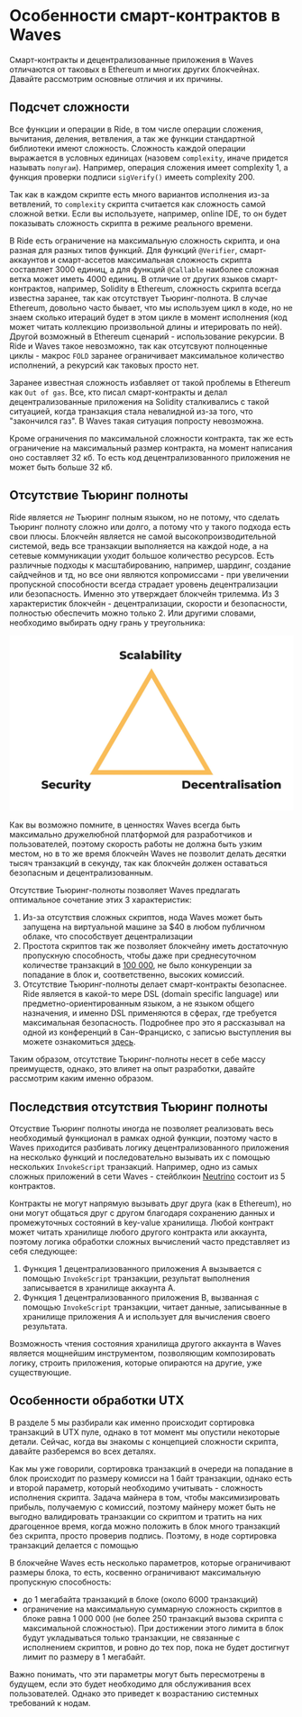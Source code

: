 # Особенности смарт-контрактов в Waves

Смарт-контракты и децентрализованные приложения в Waves отличаются от таковых в Ethereum и многих других блокчейнах. Давайте рассмотрим основные отличия и их причины.

## Подсчет сложности

Все функции и операции в Ride, в том числе операции сложения, вычитания, деления, ветвления, а так же функции стандартной библиотеки имеют сложность. Сложность каждой операции выражается в условных единицах (назовем `complexity`, иначе придется называть `попугаи`). Например, операция сложения имеет complexity 1, а функция проверки подписи `sigVerify()` имееть complexity 200.

Так как в каждом скрипте есть много вариантов исполнения из-за ветвлений, то `complexity` скрипта считается как сложность самой сложной ветки. Если вы используете, например, online IDE, то он будет показывать сложность скрипта в режиме реального времени.

В Ride есть ограничение на максимальную сложность скрипта, и она разная для разных типов функций. Для функций `@Verifier`, смарт-аккаунтов и смарт-ассетов максимальная сложность скрипта составляет 3000 единиц, а для функций `@Callable` наиболее сложная ветка может иметь 4000 единиц. В отличие от других языков смарт-контрактов, например, Solidity в Ethereum, сложность скрипта всегда известна заранее, так как отсутствует Тьюринг-полнота. В случае Ethereum, довольно часто бывает, что мы используем цикл в коде, но не знаем сколько итераций будет в этом цикле в момент исполнения (код может читать коллекцию произвольной длины и итерировать по ней). Другой возможный в Ethereum сценарий - использование рекурсии. В Ride и Waves такое невозможно, так как отсутсвуют полноценные циклы - макрос `FOLD` заранее ограничивает максимальное количество исполнений, а рекурсий как таковых просто нет.

Заранее известная сложность избавляет от такой проблемы в Ethereum как `Out of gas`. Все, кто писал смарт-контракты и делал децентрализованные приложения на Solidity сталкивались с такой ситуацией, когда транзакция стала невалидной из-за того, что "закончился газ". В Waves такая ситуация попросту невозможна.

Кроме ограничения по максимальной сложности контракта, так же есть ограничение на максимальный размер контракта, на момент написания оно составляет 32 кб. То есть код децентрализованного приложения не может быть больше 32 кб.

## Отсутствие Тьюринг полноты

Ride является *не* Тьюринг полным языком, но не потому, что сделать Тьюринг полноту сложно или долго, а потому что у такого подхода есть свои плюсы. Блокчейн является не самой высокопроизводительной системой, ведь все транзакции выполняется на каждой ноде, а на сетевые коммуникации уходит большое количество ресурсов. Есть различные подходы к масштабированию, например, шардинг, создание сайдчейнов и тд, но все они являются копромиссами - при увеличении пропускной способности всегда страдает уровень децентрализации или безопасность. Именно это утверждает блокчейн трилемма. Из 3 характеристик блокчейн - децентрализации, скорости и безопасности, полностью обеспечить можно только 2. Или другими словами, необходимо выбирать одну грань у треугольника:

![The blockchain trilemma](../../assets/6-2-1-the-blockchain-trilemma.jpeg "The blockchain trilemma")

Как вы возможно помните, в ценностях Waves всегда быть максимально дружелюбной платформой для разработчиков и пользователей, поэтому скорость работы не должна быть узким местом, но в то же время блокчейн Waves не позволит делать десятки тысяч транзакций в секунду, так как блокчейн должен оставаться безопасным и децентрализованным. 

Отсутствие Тьюринг-полноты позволяет Waves предлагать оптимальное сочетание этих 3 характеристик:

1. Из-за отсутствия сложных скриптов, нода Waves может быть запущена на виртуальной машине за $40 в любом публичном облаке, что способствует децентрализации
2. Простота скриптов так же позволяет блокчейну иметь достаточную пропускную способность, чтобы даже при среднесуточном количестве транзакций в [100 000](http://dev.pywaves.org/txs/), не было конкуренции за попадание в блок и, соответственно, высоких комиссий.
3. Отсутствие Тьюринг-полноты делает смарт-контракты безопаснее. Ride является в какой-то мере DSL (domain specific language) или предметно-ориентированным языком, а не языком общего назначения, и именно DSL применяются в сферах, где требуется максимальная безопасность. Подробнее про это я рассказывал на одной из конференций в Сан-Франциско, с записью выступления вы можете ознакомиться [здесь](https://www.youtube.com/watch?v=gMcif_ADWak).

Таким образом, отсутствие Тьюринг-полноты несет в себе массу преимуществ, однако, это влияет на опыт разработки, давайте рассмотрим каким именно образом.

## Последствия отсутствия Тьюринг полноты

Отсуствие Тьюринг полноты иногда не позволяет реализовать весь необходимый функционал в рамках одной функции, поэтому часто в Waves приходится разбивать логику децентрализованного приложения на несколько функций и последовательно вызывать их с помощью нескольких `InvokeScript` транзакций. Например, одно из самых сложных приложений в сети Waves - стейблкоин [Neutrino](https://neutrino.at) состоит из 5 контрактов.

Контракты не могут напрямую вызывать друг друга (как в Ethereum), но они могут общаться друг с другом благодаря сохранению данных и промежуточных состояний в key-value хранилища. Любой контракт может читать хранилище любого другого контракта или аккаунта, поэтому логика обработки сложных вычислений часто представляет из себя следующее:

1. Функция 1 децентрализованного приложения A вызывается с помощью `InvokeScript` транзакции, результат выполнения записывается в хранилище аккаунта A.
2. Функция 1 децентрализованного приложения B, вызванная с помощью `InvokeScript` транзакции, читает данные, записыванные в хранилище приложения А и использует для вычисления своего результата.

Возможность чтения состояния хранилища другого аккаунта в Waves является мощнейшим инструментом, позволяющим композировать логику, строить приложения, которые опираются на другие, уже существующие.

## Особенности обработки UTX

В разделе 5 мы разбирали как именно происходит сортировка транзакций в UTX пуле, однако в тот момент мы опустили некоторые детали. Сейчас, когда вы знакомы с концепцией сложности скрипта, давайте разберемся во всех деталях.

Как мы уже говорили, сортировка транзакций в очереди на попадание в блок происходит по размеру комисси на 1 байт транзакции, однако есть и второй параметр, который необходимо учитывать - сложность исполнения скрипта. Задача майнера в том, чтобы максимизировать прибыль, получаемую с комиссий, поэтому майнеру может быть не выгодно валидировать транзакции со скриптом и тратить на них драгоценное время, когда можно положить в блок много транзакций без скрипта, просто проверив подпись. Поэтому, в ноде сортировка транзакций делается с помощью 

<!-- TODO: добавить как именно они сотрируются -->

В блокчейне Waves есть несколько параметров, которые ограничивают размеры блока, то есть, косвенно ограничивают максимальную пропускную способность:

- до 1 мегабайта транзакций в блоке (около 6000 транзакций)
- ограничение на максимальную суммарную сложность скриптов в блоке равна 1 000 000 (не более 250 транзакций вызова скрипта с максимальной сложностью). При достижении этого лимита в блок будут укладываться только транзакции, не связанные с исполнением скриптов, и ровно до тех пор, пока не будет достигнут лимит по размеру в 1 мегабайт.

Важно понимать, что эти параметры могут быть пересмотрены в будущем, если это будет необходимо для обслуживания всех пользователей. Однако это приведет к возрастанию системных требований к нодам.